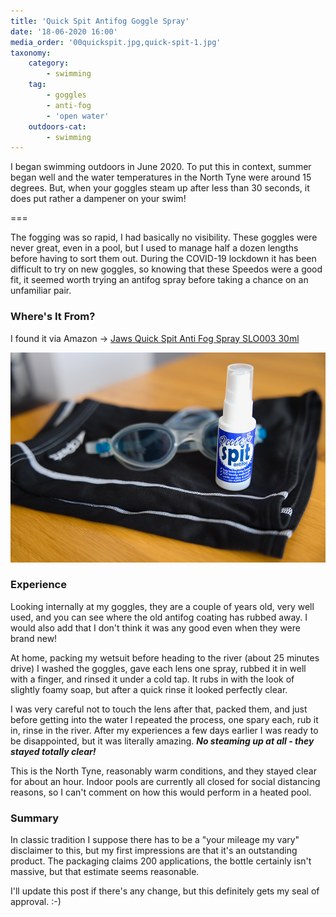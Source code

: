 ```yaml
---
title: 'Quick Spit Antifog Goggle Spray'
date: '18-06-2020 16:00'
media_order: '00quickspit.jpg,quick-spit-1.jpg'
taxonomy:
    category:
        - swimming
    tag:
        - goggles
        - anti-fog
        - 'open water'
    outdoors-cat:
        - swimming
---
```


I began swimming outdoors in June 2020. To put this in context, summer began well and the water temperatures in the North Tyne were around 15 degrees. But, when your goggles steam up after less than 30 seconds, it does put rather a dampener on your swim!

===

The fogging was so rapid, I had basically no visibility. These goggles were never great, even in a pool, but I used to manage half a dozen lengths before having to sort them out. During the COVID-19 lockdown it has been difficult to try on new goggles, so knowing that these Speedos were a good fit, it seemed worth trying an antifog spray before taking a chance on an unfamiliar pair.

### Where's It From?

I found it via Amazon -> [Jaws Quick Spit Anti Fog Spray SLO003 30ml](https://www.amazon.co.uk/dp/B0012Q2S4W)

![quick-spit-1](quick-spit-1.jpg "quick-spit-1")

### Experience

Looking internally at my goggles, they are a couple of years old, very well used, and you can see where the old antifog coating has rubbed away. I would also add that I don't think it was any good even when they were brand new!

At home, packing my wetsuit before heading to the river (about 25 minutes drive) I washed the goggles, gave each lens one spray, rubbed it in well with a finger, and rinsed it under a cold tap. It rubs in with the look of slightly foamy soap, but after a quick rinse it looked perfectly clear.

I was very careful not to touch the lens after that, packed them, and just before getting into the water I repeated the process, one spary each, rub it in, rinse in the river. After my experiences a few days earlier I was ready to be disappointed, but it was literally amazing. ***No steaming up at all - they stayed totally clear!***

This is the North Tyne, reasonably warm conditions, and they stayed clear for about an hour. Indoor pools are currently all closed for social distancing reasons, so I can't comment on how this would perform in a heated pool.

### Summary

In classic tradition I suppose there has to be a "your mileage my vary" disclaimer to this, but my first impressions are that it's an outstanding product. The packaging claims 200 applications, the bottle certainly isn't massive, but that estimate seems reasonable.

I'll update this post if there's any change, but this definitely gets my seal of approval. :-)